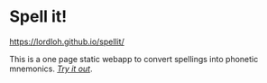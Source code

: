 # Spell it!
https://lordloh.github.io/spellit/ 

This is a one page static webapp to convert spellings into phonetic mnemonics. _[Try it out](https://lordloh.github.io/spellit/)_.
